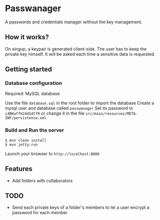 # Passwanager
A passwords and credentials manager without the key management.

## How it works?
On singup, a keypair is generated client-side. The user has to keep the private key himself. It will be asked each time a sensitive data is requested.


## Getting started

### Database configuration
Required: MySQL database

Use the file `database.sql` in the root folder to import the database
Create a mysql user and database called `passwanager`
Set its password to `i4BKwffH244SdtfR` or change it in the file `src/main/resources/META-INF/persistence.xml`

### Build and Run the server

```
$ mvn clean install
$ mvn jetty:run
```

Launch your browser to `http://localhost:8080`

## Features
* Add folders with collaborators

## TODO
* Send each private keys of a folder's members to let a user encrypt a password for each member

